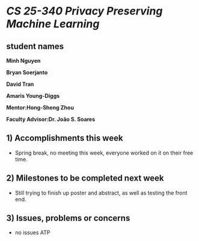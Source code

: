 # *CS 25-340 Privacy Preserving Machine Learning*

## student names
**Minh Nguyen**

**Bryan Soerjanto** 

**David Tran**

**Amaris Young-Diggs**

**Mentor:Hong-Sheng Zhou**

**Faculty Advisor:Dr. João S. Soares**

## 1) Accomplishments this week ##
   - Spring break, no meeting this week, everyone worked on it on their free time.

## 2) Milestones to be completed next week ##
   - Still trying to finish up poster and abstract, as well as testing the front end.

## 3) Issues, problems or concerns ##
   - no issues ATP
   
